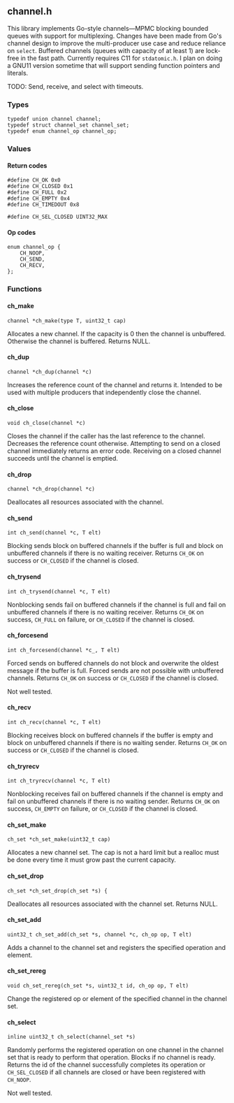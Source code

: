 ## channel.h
This library implements Go-style channels—MPMC blocking bounded queues with
support for multiplexing. Changes have been made from Go's channel design to
improve the multi-producer use case and reduce reliance on `select`. Buffered
channels (queues with capacity of at least 1) are lock-free in the fast path.
Currently requires C11 for `stdatomic.h`. I plan on doing a GNU11 version
sometime that will support sending function pointers and literals.

TODO: Send, receive, and select with timeouts.

### Types
```
typedef union channel channel;
typedef struct channel_set channel_set;
typedef enum channel_op channel_op;
```

### Values
#### Return codes
```
#define CH_OK 0x0
#define CH_CLOSED 0x1
#define CH_FULL 0x2
#define CH_EMPTY 0x4
#define CH_TIMEDOUT 0x8

#define CH_SEL_CLOSED UINT32_MAX
```

#### Op codes
```
enum channel_op {
    CH_NOOP,
    CH_SEND,
    CH_RECV,
};
```

### Functions
#### ch_make
```
channel *ch_make(type T, uint32_t cap)
```
Allocates a new channel. If the capacity is 0 then the channel is unbuffered.
Otherwise the channel is buffered. Returns NULL.

#### ch_dup
```
channel *ch_dup(channel *c)
```
Increases the reference count of the channel and returns it. Intended to be
used with multiple producers that independently close the channel.

#### ch_close
```
void ch_close(channel *c)
```
Closes the channel if the caller has the last reference to the channel.
Decreases the reference count otherwise. Attempting to send on a closed channel
immediately returns an error code. Receiving on a closed channel succeeds until
the channel is emptied.

#### ch_drop
```
channel *ch_drop(channel *c)
```
Deallocates all resources associated with the channel.

#### ch_send
```
int ch_send(channel *c, T elt)
```
Blocking sends block on buffered channels if the buffer is full and block on
unbuffered channels if there is no waiting receiver. Returns `CH_OK` on success
or `CH_CLOSED` if the channel is closed.

#### ch_trysend
```
int ch_trysend(channel *c, T elt)
```
Nonblocking sends fail on buffered channels if the channel is full and fail on
unbuffered channels if there is no waiting receiver. Returns `CH_OK` on
success, `CH_FULL` on failure, or `CH_CLOSED` if the channel is closed.

#### ch_forcesend
```
int ch_forcesend(channel *c_, T elt)
```
Forced sends on buffered channels do not block and overwrite the oldest message
if the buffer is full. Forced sends are not possible with unbuffered channels.
Returns `CH_OK` on success or `CH_CLOSED` if the channel is closed.

Not well tested.

#### ch_recv
```
int ch_recv(channel *c, T elt)
```
Blocking receives block on buffered channels if the buffer is empty and
block on unbuffered channels if there is no waiting sender. Returns `CH_OK`
on success or `CH_CLOSED` if the channel is closed.

#### ch_tryrecv
```
int ch_tryrecv(channel *c, T elt)
```
Nonblocking receives fail on buffered channels if the channel is empty and fail
on unbuffered channels if there is no waiting sender. Returns `CH_OK` on
success, `CH_EMPTY` on failure, or `CH_CLOSED` if the channel is closed.

#### ch_set_make
```
ch_set *ch_set_make(uint32_t cap)
```
Allocates a new channel set. The cap is not a hard limit but a realloc must be
done every time it must grow past the current capacity.

#### ch_set_drop
```
ch_set *ch_set_drop(ch_set *s) {
```
Deallocates all resources associated with the channel set. Returns NULL.

#### ch_set_add
```
uint32_t ch_set_add(ch_set *s, channel *c, ch_op op, T elt)
```
Adds a channel to the channel set and registers the specified operation and
element.

#### ch_set_rereg
```
void ch_set_rereg(ch_set *s, uint32_t id, ch_op op, T elt)
```
Change the registered op or element of the specified channel in the channel
set.

#### ch_select
```
inline uint32_t ch_select(channel_set *s)
```
Randomly performs the registered operation on one channel in the channel set
that is ready to perform that operation. Blocks if no channel is ready.
Returns the id of the channel successfully completes its operation or
`CH_SEL_CLOSED` if all channels are closed or have been registered with
`CH_NOOP`.

Not well tested.
